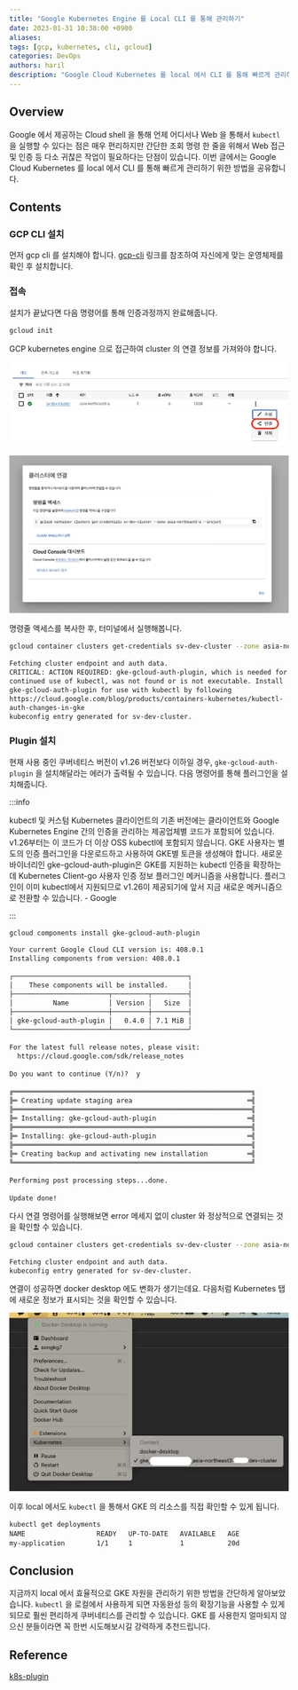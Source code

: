 ```yaml
---
title: "Google Kubernetes Engine 를 Local CLI 를 통해 관리하기"
date: 2023-01-31 10:38:00 +0900
aliases: 
tags: [gcp, kubernetes, cli, gcloud]
categories: DevOps
authors: haril
description: "Google Cloud Kubernetes 를 local 에서 CLI 를 통해 빠르게 관리하기 위한 방법을 공유합니다."
---
```


## Overview

Google 에서 제공하는 Cloud shell 을 통해 언제 어디서나 Web 을 통해서 `kubectl` 을 실행할 수 있다는 점은 매우 편리하지만 간단한 조회 명령 한 줄을 위해서 Web 접근 및 인증 등 다소 귀찮은 작업이 필요하다는 단점이 있습니다. 이번 글에서는 Google Cloud Kubernetes 를 local 에서 CLI 를 통해 빠르게 관리하기 위한 방법을 공유합니다.

## Contents

### GCP CLI 설치

먼저 gcp cli 를 설치해야 합니다. [gcp-cli](https://cloud.google.com/sdk/gcloud?hl=ko) 링크를 참조하여 자신에게 맞는 운영체제를 확인 후 설치합니다.

### 접속

설치가 끝났다면 다음 명령어를 통해 인증과정까지 완료해줍니다.

```bash
gcloud init
```

GCP kubernetes engine 으로 접근하여 cluster 의 연결 정보를 가져와야 합니다.

![GKE-connect](./GKE-connect.webp)

![gke-cluster-connect-2](./gke-cluster-connect-2.webp)

명령줄 액세스를 복사한 후, 터미널에서 실행해봅니다.

```bash
gcloud container clusters get-credentials sv-dev-cluster --zone asia-northeast3-a --project {projectId}
```

```console
Fetching cluster endpoint and auth data.
CRITICAL: ACTION REQUIRED: gke-gcloud-auth-plugin, which is needed for continued use of kubectl, was not found or is not executable. Install gke-gcloud-auth-plugin for use with kubectl by following https://cloud.google.com/blog/products/containers-kubernetes/kubectl-auth-changes-in-gke
kubeconfig entry generated for sv-dev-cluster.
```

### Plugin 설치

현재 사용 중인 쿠버네티스 버전이 v1.26 버전보다 이하일 경우, `gke-gcloud-auth-plugin` 을 설치해달라는 에러가 출력될 수 있습니다. 다음 명령어를 통해 플러그인을 설치해줍니다.

:::info

kubectl 및 커스텀 Kubernetes 클라이언트의 기존 버전에는 클라이언트와 Google Kubernetes Engine 간의 인증을 관리하는 제공업체별 코드가 포함되어 있습니다. v1.26부터는 이 코드가 더 이상 OSS kubectl에 포함되지 않습니다. GKE 사용자는 별도의 인증 플러그인을 다운로드하고 사용하여 GKE별 토큰을 생성해야 합니다. 새로운 바이너리인 gke-gcloud-auth-plugin은 GKE를 지원하는 kubectl 인증을 확장하는 데 Kubernetes Client-go 사용자 인증 정보 플러그인 메커니즘을 사용합니다. 플러그인이 이미 kubectl에서 지원되므로 v1.26이 제공되기에 앞서 지금 새로운 메커니즘으로 전환할 수 있습니다. - Google

:::

```bash
gcloud components install gke-gcloud-auth-plugin
```

```console
Your current Google Cloud CLI version is: 408.0.1
Installing components from version: 408.0.1

┌────────────────────────────────────────────┐
│    These components will be installed.     │
├────────────────────────┬─────────┬─────────┤
│          Name          │ Version │   Size  │
├────────────────────────┼─────────┼─────────┤
│ gke-gcloud-auth-plugin │   0.4.0 │ 7.1 MiB │
└────────────────────────┴─────────┴─────────┘

For the latest full release notes, please visit:
  https://cloud.google.com/sdk/release_notes

Do you want to continue (Y/n)?  y

╔════════════════════════════════════════════════════════════╗
╠═ Creating update staging area                             ═╣
╠════════════════════════════════════════════════════════════╣
╠═ Installing: gke-gcloud-auth-plugin                       ═╣
╠════════════════════════════════════════════════════════════╣
╠═ Installing: gke-gcloud-auth-plugin                       ═╣
╠════════════════════════════════════════════════════════════╣
╠═ Creating backup and activating new installation          ═╣
╚════════════════════════════════════════════════════════════╝

Performing post processing steps...done.

Update done!
```

다시 연결 명령어를 실행해보면 error 메세지 없이 cluster 와 정상적으로 연결되는 것을 확인할 수 있습니다.

```bash
gcloud container clusters get-credentials sv-dev-cluster --zone asia-northeast3-a --project {projectId}
```

```console
Fetching cluster endpoint and auth data.
kubeconfig entry generated for sv-dev-cluster.
```

연결이 성공하면 docker desktop 에도 변화가 생기는데요. 다음처럼 Kubernetes 탭에 새로운 정보가 표시되는 것을 확인할 수 있습니다.

![스크린샷 2022-11-24 오후 1.38.01.png](./gke-cluster-connect-3.webp)

이후 local 에서도 `kubectl` 을 통해서 GKE 의 리소스를 직접 확인할 수 있게 됩니다.

```bash
kubectl get deployments
NAME                  READY   UP-TO-DATE   AVAILABLE   AGE
my-application        1/1     1            1           20d
```

## Conclusion

지금까지 local 에서 효율적으로 GKE 자원을 관리하기 위한 방법을 간단하게 알아보았습니다. `kubectl` 을 로컬에서 사용하게 되면 자동완성 등의 확장기능을 사용할 수 있게 되므로 훨씬 편리하게 쿠버네티스를 관리할 수 있습니다. GKE 를 사용한지 얼마되지 않으신 분들이라면 꼭 한번 시도해보시길 강력하게 추천드립니다.

## Reference

[k8s-plugin](https://cloud.google.com/blog/products/containers-kubernetes/kubectl-auth-changes-in-gke?hl=en)
